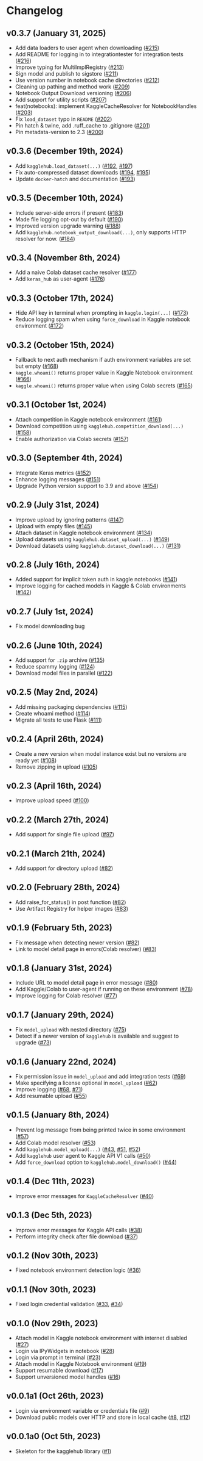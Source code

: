 # Changelog

## v0.3.7 (January 31, 2025)

* Add data loaders to user agent when downloading ([#215](https://github.com/Kaggle/kagglehub/pull/215))
* Add README for logging in to integrationtester for integration tests ([#216](https://github.com/Kaggle/kagglehub/pull/216))
* Improve typing for MultiImplRegistry ([#213](https://github.com/Kaggle/kagglehub/pull/213))
* Sign model and publish to sigstore ([#211](https://github.com/Kaggle/kagglehub/pull/211))
* Use version number in notebook cache directories ([#212](https://github.com/Kaggle/kagglehub/pull/212))
* Cleaning up pathing and method work ([#209](https://github.com/Kaggle/kagglehub/pull/209))
* Notebook Output Download versioning ([#206](https://github.com/Kaggle/kagglehub/pull/206))
* Add support for utility scripts ([#207](https://github.com/Kaggle/kagglehub/pull/207))
* feat(notebooks): implement KaggleCacheResolver for NotebookHandles ([#203](https://github.com/Kaggle/kagglehub/pull/203))
* Fix `load_dataset` typo in `README` ([#202](https://github.com/Kaggle/kagglehub/pull/202))
* Pin hatch & twine, add .ruff_cache to .gitignore ([#201](https://github.com/Kaggle/kagglehub/pull/201))
* Pin metadata-version to 2.3 ([#200](https://github.com/Kaggle/kagglehub/pull/200))

## v0.3.6 (December 19th, 2024)

* Add `kagglehub.load_dataset(...)` ([#192](https://github.com/Kaggle/kagglehub/pull/192), [#197](https://github.com/Kaggle/kagglehub/pull/197))
* Fix auto-compressed dataset downloads ([#194](https://github.com/Kaggle/kagglehub/pull/194), [#195](https://github.com/Kaggle/kagglehub/pull/195))
* Update `docker-hatch` and documentation ([#193](https://github.com/Kaggle/kagglehub/pull/193))

## v0.3.5 (December 10th, 2024)

* Include server-side errors if present ([#183](https://github.com/Kaggle/kagglehub/pull/183))
* Made file logging opt-out by default ([#190](https://github.com/Kaggle/kagglehub/pull/190))
* Improved version upgrade warning ([#188](https://github.com/Kaggle/kagglehub/pull/188))
* Add `kagglehub.notebook_output_download(...)`, only supports HTTP resolver for now. ([#184](https://github.com/Kaggle/kagglehub/pull/184))

## v0.3.4 (November 8th, 2024)

* Add a naive Colab dataset cache resolver ([#177](https://github.com/Kaggle/kagglehub/pull/177))
* Add `keras_hub` as user-agent ([#176](https://github.com/Kaggle/kagglehub/pull/176))

## v0.3.3 (October 17th, 2024)

* Hide API key in terminal when prompting in `kaggle.login(...)` ([#173](https://github.com/Kaggle/kagglehub/pull/173))
* Reduce logging spam when using `force_download` in Kaggle notebook environment ([#172](https://github.com/Kaggle/kagglehub/pull/172))

## v0.3.2 (October 15th, 2024)

* Fallback to next auth mechanism if auth environment variables are set but empty ([#168](https://github.com/Kaggle/kagglehub/pull/168))
* `kaggle.whoami()` returns proper value in Kaggle Notebook environment ([#166](https://github.com/Kaggle/kagglehub/pull/166))
* `kaggle.whoami()` returns proper value when using Colab secrets ([#165](https://github.com/Kaggle/kagglehub/pull/165))

## v0.3.1 (October 1st, 2024)

* Attach competition in Kaggle notebook environment ([#161](https://github.com/Kaggle/kagglehub/pull/161))
* Download competition using `kagglehub.competition_download(...)` ([#158](https://github.com/Kaggle/kagglehub/pull/158))
* Enable authorization via Colab secrets ([#157](https://github.com/Kaggle/kagglehub/pull/157))

## v0.3.0 (September 4th, 2024)

* Integrate Keras metrics ([#152](https://github.com/Kaggle/kagglehub/pull/152))
* Enhance logging messages ([#151](https://github.com/Kaggle/kagglehub/pull/151))
* Upgrade Python version support to 3.9 and above ([#154](https://github.com/Kaggle/kagglehub/pull/154))

## v0.2.9 (July 31st, 2024)

* Improve upload by ignoring patterns ([#147](https://github.com/Kaggle/kagglehub/pull/147))
* Upload with empty files ([#145](https://github.com/Kaggle/kagglehub/pull/145))
* Attach dataset in Kaggle notebook environment ([#134](https://github.com/Kaggle/kagglehub/pull/134))
* Upload datasets using `kagglehub.dataset_upload(...)` ([#149](https://github.com/Kaggle/kagglehub/pull/149))
* Download datasets using `kagglehub.dataset_download(...)` ([#131](https://github.com/Kaggle/kagglehub/pull/131))

## v0.2.8 (July 16th, 2024)

* Added support for implicit token auth in kaggle notebooks ([#141](https://github.com/Kaggle/kagglehub/pull/141))
* Improve logging for cached models in Kaggle & Colab environments ([#142](https://github.com/Kaggle/kagglehub/pull/142))

## v0.2.7 (July 1st, 2024)
* Fix model downloading bug

## v0.2.6 (June 10th, 2024)

* Add support for `.zip` archive ([#135](https://github.com/Kaggle/kagglehub/pull/135))
* Reduce spammy logging ([#124](https://github.com/Kaggle/kagglehub/pull/124))
* Download model files in parallel ([#122](https://github.com/Kaggle/kagglehub/pull/122))

## v0.2.5 (May 2nd, 2024)

* Add missing packaging dependencies ([#115](https://github.com/Kaggle/kagglehub/pull/115))
* Create whoami method ([#114](https://github.com/Kaggle/kagglehub/pull/114))
* Migrate all tests to use Flask ([#111](https://github.com/Kaggle/kagglehub/pull/111))

## v0.2.4 (April 26th, 2024)

* Create a new version when model instance exist but no versions are ready yet ([#108](https://github.com/Kaggle/kagglehub/pull/108))
* Remove zipping in upload ([#105](https://github.com/Kaggle/kagglehub/pull/105))

## v0.2.3 (April 16th, 2024)

* Improve upload speed ([#100](https://github.com/Kaggle/kagglehub/pull/100))

## v0.2.2 (March 27th, 2024)

* Add support for single file upload ([#97](https://github.com/Kaggle/kagglehub/pull/97))

## v0.2.1 (March 21th, 2024)

* Add support for directory upload ([#82](https://github.com/Kaggle/kagglehub/pull/93))

## v0.2.0 (February 28th, 2024)

* Add raise_for_status() in post function ([#82](https://github.com/Kaggle/kagglehub/pull/89))
* Use Artifact Registry for helper images ([#83](https://github.com/Kaggle/kagglehub/pull/87))

## v0.1.9 (February 5th, 2023)

* Fix message when detecting newer version ([#82](https://github.com/Kaggle/kagglehub/pull/82))
* Link to model detail page in errors(Colab resolver) ([#83](https://github.com/Kaggle/kagglehub/pull/83))

## v0.1.8 (January 31st, 2024)

* Include URL to model detail page in error message ([#80](https://github.com/Kaggle/kagglehub/pull/80))
* Add Kaggle/Colab to user-agent if running on these environment ([#78](https://github.com/Kaggle/kagglehub/pull/78))
* Improve logging for Colab resolver ([#77](https://github.com/Kaggle/kagglehub/pull/77))

## v0.1.7 (January 29th, 2024)

* Fix `model_upload` with nested directory ([#75](https://github.com/Kaggle/kagglehub/pull/75))
* Detect if a newer version of `kagglehub` is available and suggest to upgrade ([#73](https://github.com/Kaggle/kagglehub/pull/73))

## v0.1.6 (January 22nd, 2024)

* Fix permission issue in `model_upload` and add integration tests ([#69](https://github.com/Kaggle/kagglehub/pull/69))
* Make specifying a license optional in `model_upload` ([#62](https://github.com/Kaggle/kagglehub/pull/62))
* Improve logging ([#68](https://github.com/Kaggle/kagglehub/pull/68), [#71](https://github.com/Kaggle/kagglehub/pull/71))
* Add resumable upload ([#55](https://github.com/Kaggle/kagglehub/pull/55))

## v0.1.5 (January 8th, 2024)

* Prevent log message from being printed twice in some environment ([#57](https://github.com/Kaggle/kagglehub/pull/57))
* Add Colab model resolver ([#53](https://github.com/Kaggle/kagglehub/pull/53))
* Add `kagglehub.model_upload(...)` ([#43](https://github.com/Kaggle/kagglehub/pull/43), [#51](https://github.com/Kaggle/kagglehub/pull/51), [#52](https://github.com/Kaggle/kagglehub/pull/52))
* Add `kagglehub` user agent to Kaggle API V1 calls ([#50](https://github.com/Kaggle/kagglehub/pull/50))
* Add `force_download` option to `kagglehub.model_download()` ([#44](https://github.com/Kaggle/kagglehub/pull/44))

## v0.1.4 (Dec 11th, 2023)

* Improve error messages for `KaggleCacheResolver` ([#40](https://github.com/Kaggle/kagglehub/pull/40))

## v0.1.3 (Dec 5th, 2023)

* Improve error messages for Kaggle API calls ([#38](https://github.com/Kaggle/kagglehub/pull/38))
* Perform integrity check after file download ([#37](https://github.com/Kaggle/kagglehub/pull/37))

## v0.1.2 (Nov 30th, 2023)

* Fixed notebook environment detection logic ([#36](https://github.com/Kaggle/kagglehub/pull/36))

## v0.1.1 (Nov 30th, 2023)

* Fixed login credential validation ([#33](https://github.com/Kaggle/kagglehub/pull/33), [#34](https://github.com/Kaggle/kagglehub/pull/34))

## v0.1.0 (Nov 29th, 2023)

* Attach model in Kaggle notebook environment with internet disabled ([#27](https://github.com/Kaggle/kagglehub/pull/27))
* Login via IPyWidgets in notebook ([#28](https://github.com/Kaggle/kagglehub/pull/28))
* Login via prompt in terminal ([#23](https://github.com/Kaggle/kagglehub/pull/23))
* Attach model in Kaggle Notebook environment ([#19](https://github.com/Kaggle/kagglehub/pull/19))
* Support resumable download ([#17](https://github.com/Kaggle/kagglehub/pull/17))
* Support unversioned model handles ([#16](https://github.com/Kaggle/kagglehub/pull/16))

## v0.0.1a1 (Oct 26th, 2023)

* Login via environment variable or credentials file ([#9](https://github.com/Kaggle/kagglehub/pull/9))
* Download public models over HTTP and store in local cache ([#8](https://github.com/Kaggle/kagglehub/pull/8), [#12](https://github.com/Kaggle/kagglehub/pull/12))

## v0.0.1a0 (Oct 5th, 2023)

* Skeleton for the kagglehub library ([#1](https://github.com/Kaggle/kagglehub/pull/1))
